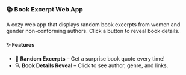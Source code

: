 ### 📚 Book Excerpt Web App  
A cozy web app that displays random book excerpts from women and gender non-conforming authors. Click a button to reveal book details.  

#### ✨ Features  
- 🎲 **Random Excerpts** – Get a surprise book quote every time!  
- 🔍 **Book Details Reveal** – Click to see author, genre, and links.
